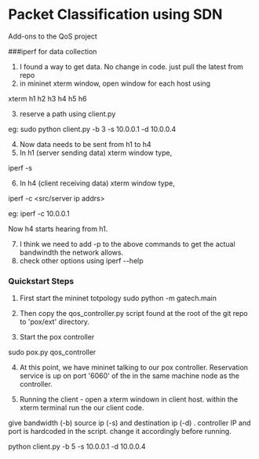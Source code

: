 # Packet Classification using SDN
Add-ons to the QoS project

###iperf for data collection
1. I found a way to get data. No change in code. just pull the latest from repo
2. in mininet xterm window, open window for each host using 

xterm h1 h2 h3 h4 h5 h6

3. reserve a path using client.py

eg: sudo python client.py -b 3 -s 10.0.0.1 -d 10.0.0.4

4. Now data needs to be sent from h1 to h4
5. In h1 (server sending data) xterm window type,

iperf -s

6. In h4 (client receiving data) xterm window type,

iperf -c <src/server ip addrs>

eg: iperf -c 10.0.0.1

Now h4 starts hearing from h1.

7. I think we need to add -p <port number> to the above commands to get the actual bandwindth the network allows.
8. check other options using iperf --help


### Quickstart Steps


1. First start the mininet totpology
sudo python -m gatech.main

2. Then copy the qos_controller.py script found at the root of the git repo to 'pox/ext' directory.
3. Start the pox controller

sudo pox.py qos_controller

4. At this point, we have mininet talking to our pox controller. Reservation service is up on port '6060' of the
in the same machine node as the controller.

5. Running the client - open a xterm windown in client host.
within the xterm terminal run the our client code.

give bandwidth (-b) source ip (-s) and destination ip (-d) . controller IP and port is hardcoded in
the script. change it accordingly before running.

python client.py -b 5 -s 10.0.0.1 -d 10.0.0.4







